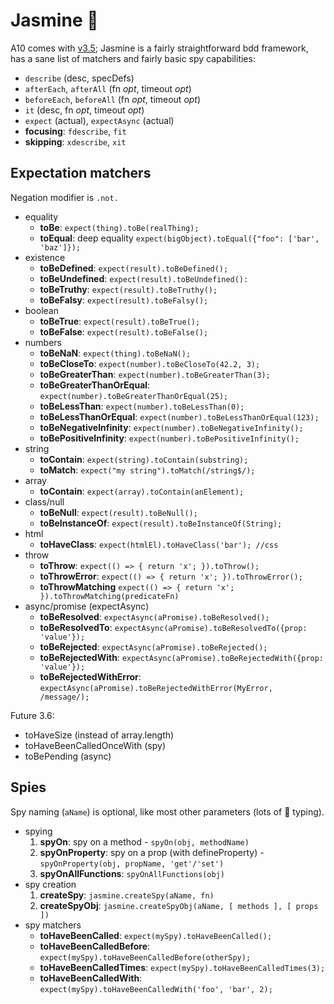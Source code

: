 # Jasmine :white_flower:

A10 comes with [v3.5](https://jasmine.github.io/api/3.5/global);
Jasmine is a fairly straightforward bdd framework, has a sane list of
matchers and fairly basic spy capabilities:

- `describe` (desc, specDefs)
- `afterEach`, `afterAll` (fn _opt_, timeout _opt_)
- `beforeEach`, `beforeAll` (fn _opt_, timeout _opt_)
- `it` (desc, fn _opt_, timeout _opt_)
- `expect` (actual), `expectAsync` (actual)
- **focusing**: `fdescribe`, `fit`
- **skipping**: `xdescribe`, `xit`

## Expectation matchers

Negation modifier is `.not.`

- equality
  - **toBe**: `expect(thing).toBe(realThing);`
  - **toEqual**: deep equality `expect(bigObject).toEqual({"foo": ['bar', 'baz']});`
- existence
  - **toBeDefined**: `expect(result).toBeDefined();`
  - **toBeUndefined**: `expect(result).toBeUndefined():`
  - **toBeTruthy**: `expect(result).toBeTruthy();`
  - **toBeFalsy**: `expect(result).toBeFalsy();`
- boolean
  - **toBeTrue**: `expect(result).toBeTrue();`
  - **toBeFalse**: `expect(result).toBeFalse();`
- numbers
  - **toBeNaN**: `expect(thing).toBeNaN();`
  - **toBeCloseTo**: `expect(number).toBeCloseTo(42.2, 3);`
  - **toBeGreaterThan**: `expect(number).toBeGreaterThan(3);`
  - **toBeGreaterThanOrEqual**: `expect(number).toBeGreaterThanOrEqual(25);`
  - **toBeLessThan**: `expect(number).toBeLessThan(0);`
  - **toBeLessThanOrEqual**: `expect(number).toBeLessThanOrEqual(123);`
  - **toBeNegativeInfinity**: `expect(number).toBeNegativeInfinity();`
  - **toBePositiveInfinity**: `expect(number).toBePositiveInfinity();`
- string
  - **toContain**: `expect(string).toContain(substring);`
  - **toMatch**: `expect("my string").toMatch(/string$/);`
- array
  - **toContain**: `expect(array).toContain(anElement);`
- class/null
  - **toBeNull**: `expect(result).toBeNull();`
  - **toBeInstanceOf**: `expect(result).toBeInstanceOf(String);`
- html
  - **toHaveClass**: `expect(htmlEl).toHaveClass('bar'); //css`
- throw
  - **toThrow**: `expect(() => { return 'x'; }).toThrow();`
  - **toThrowError**: `expect(() => { return 'x'; }).toThrowError();`
  - **toThrowMatching** `expect(() => { return 'x'; }).toThrowMatching(predicateFn)`
- async/promise (expectAsync)
  - **toBeResolved**: `expectAsync(aPromise).toBeResolved();`
  - **toBeResolvedTo**: `expectAsync(aPromise).toBeResolvedTo({prop: 'value'});`
  - **toBeRejected**: `expectAsync(aPromise).toBeRejected();`
  - **toBeRejectedWith**: `expectAsync(aPromise).toBeRejectedWith({prop: 'value'});`
  - **toBeRejectedWithError**: `expectAsync(aPromise).toBeRejectedWithError(MyError, /message/);`

Future 3.6:

- toHaveSize (instead of array.length)
- toHaveBeenCalledOnceWith (spy)
- toBePending (async)

## Spies

Spy naming (`aName`) is optional, like most other parameters (lots of :duck: typing).

- spying
  1. **spyOn**: spy on a method - `spyOn(obj, methodName)`
  2. **spyOnProperty**: spy on a prop (with defineProperty) - `spyOnProperty(obj, propName, 'get'/'set')` 
  3. **spyOnAllFunctions**: `spyOnAllFunctions(obj)`
- spy creation
  1. **createSpy**: `jasmine.createSpy(aName, fn)`
  2. **createSpyObj**: `jasmine.createSpyObj(aName, [ methods ], [ props ])`
- spy matchers
  - **toHaveBeenCalled**: `expect(mySpy).toHaveBeenCalled();`
  - **toHaveBeenCalledBefore**: `expect(mySpy).toHaveBeenCalledBefore(otherSpy);`
  - **toHaveBeenCalledTimes**: `expect(mySpy).toHaveBeenCalledTimes(3);`
  - **toHaveBeenCalledWith**: `expect(mySpy).toHaveBeenCalledWith('foo', 'bar', 2);`
